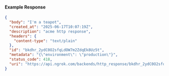 <!-- Code generated for API Clients. DO NOT EDIT. -->

#### Example Response

```json
{
  "body": "I'm a teapot",
  "created_at": "2025-06-17T10:07:19Z",
  "description": "acme http response",
  "headers": {
    "content-type": "text/plain"
  },
  "id": "bkdhr_2ydC0O2sfqLdOW7m2ZdqEk8Uz5t",
  "metadata": "{\"environment\": \"production\"}",
  "status_code": 418,
  "uri": "https://api.ngrok.com/backends/http_response/bkdhr_2ydC0O2sfqLdOW7m2ZdqEk8Uz5t"
}
```
